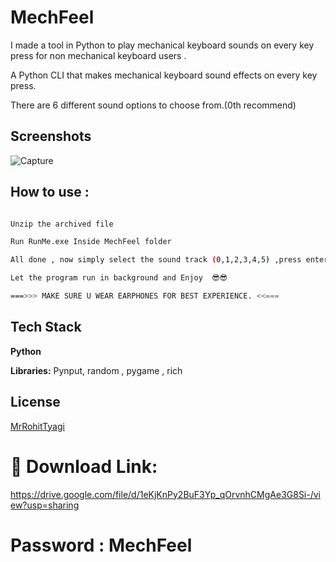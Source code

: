 
# MechFeel


I made a tool in Python to play mechanical keyboard sounds on every key press for non mechanical keyboard users .

A Python CLI that makes mechanical keyboard sound effects on every key press.


There are 6 different sound options to choose from.(0th recommend)




## Screenshots

![Capture](https://user-images.githubusercontent.com/92664353/173568752-000bd0ac-bed7-4330-9b15-44923580bbfd.JPG)



## How to use :



```bash

Unzip the archived file

Run RunMe.exe Inside MechFeel folder

All done , now simply select the sound track (0,1,2,3,4,5) ,press enter.

Let the program run in background and Enjoy  😎😎

===>>> MAKE SURE U WEAR EARPHONES FOR BEST EXPERIENCE. <<===

```
 
## Tech Stack

**Python** 

**Libraries:** Pynput, random , pygame , rich


## License

[MrRohitTyagi](https://github.com/MrRohitTyagi)


# 🔗  Download Link:

https://drive.google.com/file/d/1eKjKnPy2BuF3Yp_qOrvnhCMgAe3G8Si-/view?usp=sharing

# Password : MechFeel

